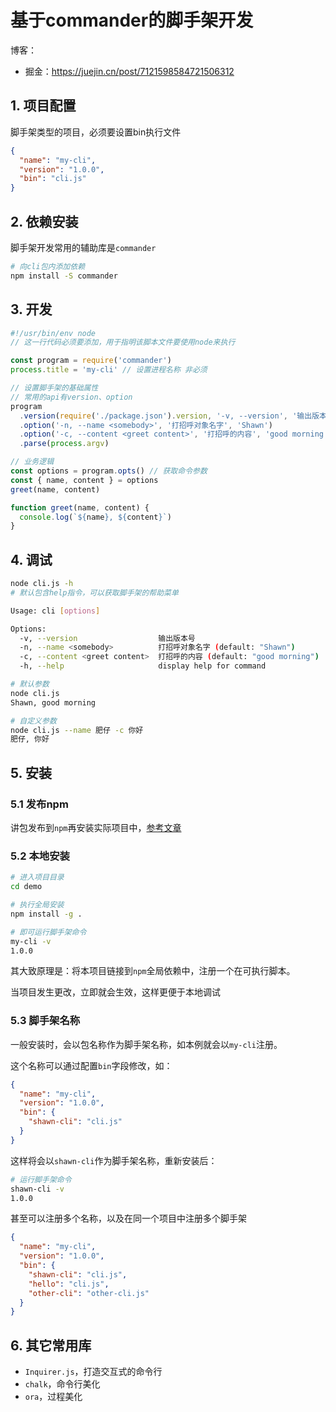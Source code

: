 # 基于commander的脚手架开发

博客：
- 掘金：https://juejin.cn/post/7121598584721506312

## 1. 项目配置
脚手架类型的项目，必须要设置bin执行文件
```json
{
  "name": "my-cli",
  "version": "1.0.0",
  "bin": "cli.js"
}
```

## 2. 依赖安装
脚手架开发常用的辅助库是`commander`
```bash
# 向cli包内添加依赖
npm install -S commander
```

## 3. 开发
```js
#!/usr/bin/env node
// 这一行代码必须要添加，用于指明该脚本文件要使用node来执行

const program = require('commander')
process.title = 'my-cli' // 设置进程名称 非必须

// 设置脚手架的基础属性
// 常用的api有version、option
program
  .version(require('./package.json').version, '-v, --version', '输出版本号')
  .option('-n, --name <somebody>', '打招呼对象名字', 'Shawn')
  .option('-c, --content <greet content>', '打招呼的内容', 'good morning')
  .parse(process.argv)

// 业务逻辑
const options = program.opts() // 获取命令参数
const { name, content } = options
greet(name, content)

function greet(name, content) {
  console.log(`${name}, ${content}`)
}
```

## 4. 调试
```bash
node cli.js -h
# 默认包含help指令，可以获取脚手架的帮助菜单

Usage: cli [options]

Options:
  -v, --version                  输出版本号
  -n, --name <somebody>          打招呼对象名字 (default: "Shawn")
  -c, --content <greet content>  打招呼的内容 (default: "good morning")
  -h, --help                     display help for command
```
```bash
# 默认参数
node cli.js
Shawn, good morning

# 自定义参数
node cli.js --name 肥仔 -c 你好
肥仔, 你好
```

## 5. 安装
### 5.1 发布npm
讲包发布到`npm`再安装实际项目中，[参考文章](https://juejin.cn/post/7052307032971411463)

### 5.2 本地安装
```bash
# 进入项目目录
cd demo

# 执行全局安装
npm install -g .

# 即可运行脚手架命令
my-cli -v
1.0.0
```
其大致原理是：将本项目链接到`npm`全局依赖中，注册一个在可执行脚本。

当项目发生更改，立即就会生效，这样更便于本地调试

### 5.3 脚手架名称

一般安装时，会以包名称作为脚手架名称，如本例就会以`my-cli`注册。

这个名称可以通过配置`bin`字段修改，如：

```json
{
  "name": "my-cli",
  "version": "1.0.0",
  "bin": {
    "shawn-cli": "cli.js"
  }
}
```
这样将会以`shawn-cli`作为脚手架名称，重新安装后：
```bash
# 运行脚手架命令
shawn-cli -v
1.0.0
```
甚至可以注册多个名称，以及在同一个项目中注册多个脚手架

```json
{
  "name": "my-cli",
  "version": "1.0.0",
  "bin": {
    "shawn-cli": "cli.js",
    "hello": "cli.js",
    "other-cli": "other-cli.js"
  }
}
```

## 6. 其它常用库
- `Inquirer.js`，打造交互式的命令行
- `chalk`，命令行美化
- `ora`，过程美化
